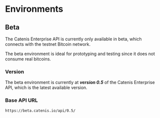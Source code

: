 # Environments

## Beta

The Catenis Enterprise API is currently only available in beta, which connects with the testnet Bitcoin network.

<aside class="notice">
The beta environment is ideal for prototyping and testing since it does not consume real bitcoins.
</aside>

### Version

The beta environment is currently at ***version 0.5*** of the Catenis Enterprise API, which is the latest available version.

### Base API URL

`https://beta.catenis.io/api/0.5/`

